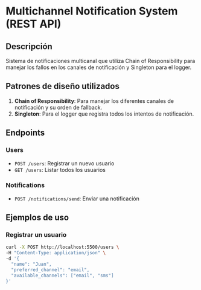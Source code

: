 # Multichannel Notification System (REST API)

## Descripción
Sistema de notificaciones multicanal que utiliza Chain of Responsibility para manejar los fallos en los canales de notificación y Singleton para el logger.

## Patrones de diseño utilizados
1. **Chain of Responsibility**: Para manejar los diferentes canales de notificación y su orden de fallback.
2. **Singleton**: Para el logger que registra todos los intentos de notificación.

## Endpoints

### Users
- `POST /users`: Registrar un nuevo usuario
- `GET /users`: Listar todos los usuarios

### Notifications
- `POST /notifications/send`: Enviar una notificación

## Ejemplos de uso

### Registrar un usuario
```bash
curl -X POST http://localhost:5500/users \
-H "Content-Type: application/json" \
-d '{
  "name": "Juan",
  "preferred_channel": "email",
  "available_channels": ["email", "sms"]
}'